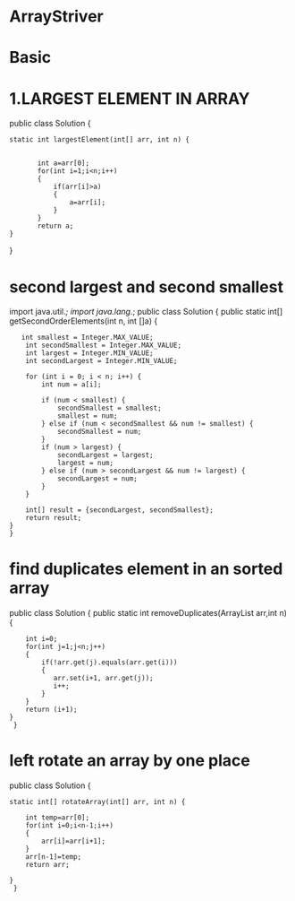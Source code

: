 # ArrayStriver

Basic 
=====

1.LARGEST ELEMENT IN ARRAY
==========================
public class Solution {

    static int largestElement(int[] arr, int n) {
        
           
           int a=arr[0];
           for(int i=1;i<n;i++)
           {
               if(arr[i]>a)
               {
                   a=arr[i];
               }
           }
           return a;
    }
   } 


second largest and second smallest
==================================

import java.util.*;
import java.lang.*;
public class Solution {
    public static int[] getSecondOrderElements(int n, int []a) {
        
       int smallest = Integer.MAX_VALUE;
        int secondSmallest = Integer.MAX_VALUE;
        int largest = Integer.MIN_VALUE;
        int secondLargest = Integer.MIN_VALUE;
        
        for (int i = 0; i < n; i++) {
            int num = a[i];
            
            if (num < smallest) {
                secondSmallest = smallest;
                smallest = num;
            } else if (num < secondSmallest && num != smallest) {
                secondSmallest = num;
            }
            if (num > largest) {
                secondLargest = largest;
                largest = num;
            } else if (num > secondLargest && num != largest) {
                secondLargest = num;
            }
        }
        
        int[] result = {secondLargest, secondSmallest};
        return result;
    }
    }


find duplicates element in an sorted array
===========================================


public class Solution {
	public static int removeDuplicates(ArrayList<Integer> arr,int n) {
		
		int i=0;
		for(int j=1;j<n;j++)
		{
			if(!arr.get(j).equals(arr.get(i)))
			{
               arr.set(i+1, arr.get(j));
			   i++;
			}
		}
		return (i+1);
	}
     }



left rotate an array by one place 
==================================



public class Solution {

    static int[] rotateArray(int[] arr, int n) {
        
        int temp=arr[0];
        for(int i=0;i<n-1;i++)
        {
            arr[i]=arr[i+1];
        }
        arr[n-1]=temp;
        return arr;

    }
     }


     
